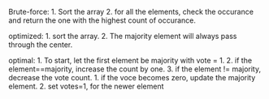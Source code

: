 Brute-force:
    1. Sort the array
    2. for all the elements, check the occurance and return the one with the highest count of occurance.

optimized:
    1. sort the array.
    2. The majority element will always pass through the center.

optimal:
    1. To start, let the first element be majority with vote = 1.
    2. if the element==majority, increase the count by one.
    3. if the element != majority, decrease the vote count.
        1. if the voce becomes zero, update the majority element.
        2. set votes=1, for the newer element